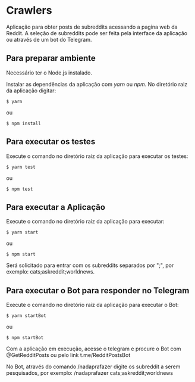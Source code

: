 ﻿# Crawlers
Aplicação para obter posts de subreddits acessando a pagina web da Reddit. A seleção de subreddits pode ser feita pela interface da aplicação ou através de um bot do Telegram.

## Para preparar ambiente ##
Necessário ter o Node.js instalado.

Instalar as dependências da aplicação com *yarn* ou *npm*. No diretório raiz da aplicação digitar:

```shell
$ yarn
```
ou

```shell
$ npm install
```

## Para executar os testes ##
Execute o comando no diretório raiz da aplicação para executar os testes:

```shell
$ yarn test
```
ou

```shell
$ npm test
```

## Para executar a Aplicação ##
Execute o comando no diretório raiz da aplicação para executar:

```shell
$ yarn start
```
ou

```shell
$ npm start
```

Será solicitado para entrar com os subreddits separados por ";", por exemplo: cats;askreddit;worldnews.

## Para executar o Bot para responder no Telegram ##
Execute o comando no diretório raiz da aplicação para executar o Bot:

```shell
$ yarn startBot
```
ou

```shell
$ npm startBot
```

Com a aplicação em execução, acesse o telegram e procure o Bot com @GetRedditPosts ou pelo link t.me/RedditPostsBot

No Bot, através do comando /nadaprafazer digite os subreddit a serem pesquisados, por exemplo: /nadaprafazer cats;askreddit;worldnews
